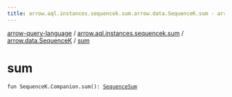 ```yaml
---
title: arrow.aql.instances.sequencek.sum.arrow.data.SequenceK.sum - arrow-query-language
---
```


[arrow-query-language](../../index.html) / [arrow.aql.instances.sequencek.sum](../index.html) / [arrow.data.SequenceK](index.html) / [sum](./sum.html)

# sum

`fun SequenceK.Companion.sum(): `[`SequenceSum`](../../arrow.aql.instances/-sequence-sum/index.html)